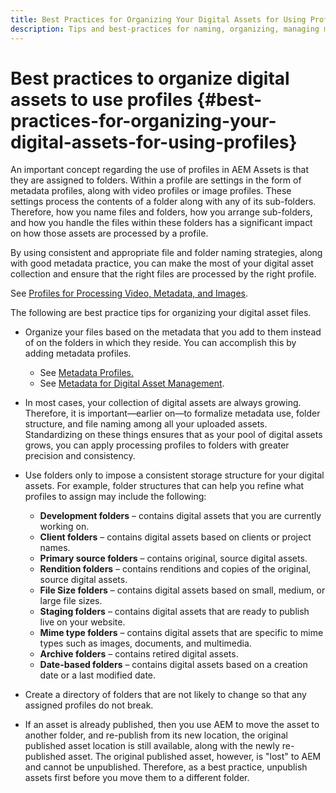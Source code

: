 ```yaml
---
title: Best Practices for Organizing Your Digital Assets for Using Profiles
description: Tips and best-practices for naming, organizing, managing metadata for digital asset files.
---
```


# Best practices to organize digital assets to use profiles {#best-practices-for-organizing-your-digital-assets-for-using-profiles}

An important concept regarding the use of profiles in AEM Assets is that they are assigned to folders. Within a profile are settings in the form of metadata profiles, along with video profiles or image profiles. These settings process the contents of a folder along with any of its sub-folders. Therefore, how you name files and folders, how you arrange sub-folders, and how you handle the files within these folders has a significant impact on how those assets are processed by a profile.

By using consistent and appropriate file and folder naming strategies, along with good metadata practice, you can make the most of your digital asset collection and ensure that the right files are processed by the right profile.

See [Profiles for Processing Video, Metadata, and Images](processing-profiles.md).

The following are best practice tips for organizing your digital asset files.

* Organize your files based on the metadata that you add to them instead of on the folders in which they reside. You can accomplish this by adding metadata profiles.

  * See [Metadata Profiles.](/help/assets/metadata-profiles.md)
  * See [Metadata for Digital Asset Management](/help/assets/manage-metadata.md).

* In most cases, your collection of digital assets are always growing. Therefore, it is important&mdash;earlier on&mdash;to formalize metadata use, folder structure, and file naming among all your uploaded assets. Standardizing on these things ensures that as your pool of digital assets grows, you can apply processing profiles to folders with greater precision and consistency.
* Use folders only to impose a consistent storage structure for your digital assets. For example, folder structures that can help you refine what profiles to assign may include the following:

    * **Development folders** &ndash; contains digital assets that you are currently working on.
    * **Client folders** &ndash; contains digital assets based on clients or project names.
    * **Primary source folders** &ndash; contains original, source digital assets.
    * **Rendition folders** &ndash; contains renditions and copies of the original, source digital assets.
    * **File Size folders** &ndash; contains digital assets based on small, medium, or large file sizes.
    * **Staging folders** &ndash; contains digital assets that are ready to publish live on your website.
    * **Mime type folders** &ndash; contains digital assets that are specific to mime types such as images, documents, and multimedia.
    * **Archive folders** &ndash; contains retired digital assets.
    * **Date-based folders** &ndash; contains digital assets based on a creation date or a last modified date.

* Create a directory of folders that are not likely to change so that any assigned profiles do not break.
* If an asset is already published, then you use AEM to move the asset to another folder, and re-publish from its new location, the original published asset location is still available, along with the newly re-published asset. The original published asset, however, is "lost" to AEM and cannot be unpublished. Therefore, as a best practice, unpublish assets first before you move them to a different folder.

